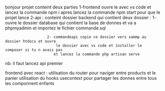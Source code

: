 bonjour
projet conteint deux parties
1-frontend ouvre le avec vs code et lancez la commande npm i apres lancez
la commande npm start pour que le projet lance
2-api : conteint dossier backend qui contient  deux dossier :
                       1-   ouvre le dossier database qui contient la base de donnes
                           et va a phpmyadmin et importez le fichier commande.sql
                       
                       2- commandeapi copie ce dossier vers xammp au dossier htdocs et ouvre 
                           le dossier avec vs code et installer le composer si tu n avais pas
                          et lancez la commande php artisan serve   


nb: il faut lancez api premier
    
frontend avec react : utilisation du router pour naviger entre products et le panier
                       utilisation du hooks usecontext pour partager les donnes entre tous les componnent enfants

  